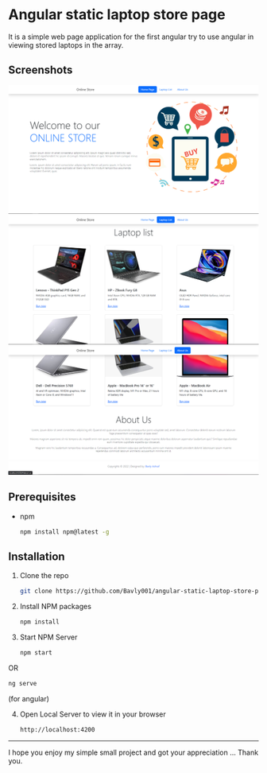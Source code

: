 # Angular static laptop store page
  
It is a simple web page application for the first angular try to use angular in viewing stored laptops in the array.
  
## Screenshots
![welcome](/screenshots/1.png)
![store](/screenshots/2.png)
![about us](/screenshots/3.png)
  

## Prerequisites
* npm
  ```sh
  npm install npm@latest -g
  ```
  

## Installation

1. Clone the repo
   ```sh
   git clone https://github.com/Bavly001/angular-static-laptop-store-page-.git
   ```
2. Install NPM packages
   ```sh
   npm install
   ```
3. Start NPM Server
   ```sh
   npm start
   ```
  
  OR  

   ```sh
   ng serve
   ```

  (for angular)
   
4. Open Local Server to view it in your browser
   ```sh
   http://localhost:4200
   ```
  
  
---
  
I hope you enjoy my simple small project and got your appreciation ... Thank you.